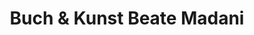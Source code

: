 ---
title: "Buch & Kunst Beate Madani"
url: /heidelberg/buch-und-kunst-beate-madani/
shop: Bücher
---